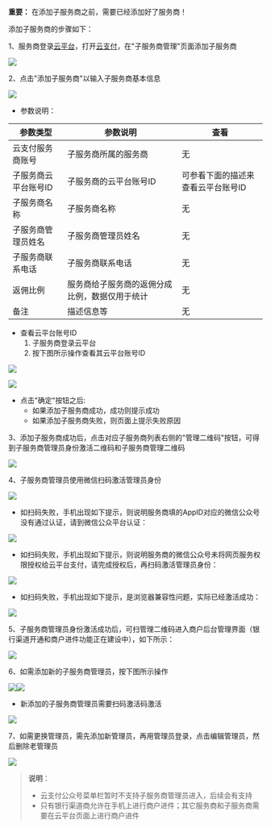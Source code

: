 **重要：** 在添加子服务商之前，需要已经添加好了服务商！

添加子服务商的步骤如下：

1、服务商登录[云平台](http://tce.fsphere.cn/)，打开[云支付](http://console.tce.fsphere.cn/cpay)，在"子服务商管理"页面添加子服务商

![](http://imgcache.tce.fsphere.cn/image/mc.qcloudimg.com/static/img/9e720a22de4a093cd1d79cb0474a479f/image.png)

2、点击"添加子服务商"以输入子服务商基本信息

![](http://imgcache.tce.fsphere.cn/image/mc.qcloudimg.com/static/img/202e0e16c891fb5e0603f294b052928d/image.png)

- 参数说明：

| 参数类型 | 参数说明 | 查看 |
|---------|---------|---------|
| 云支付服务商账号 | 子服务商所属的服务商 | 无 |
| 子服务商云平台账号ID| 子服务商的云平台账号ID | 可参看下面的描述来查看云平台账号ID |
| 子服务商名称| 子服务商名称| 无 |
| 子服务商管理员姓名| 子服务商管理员姓名| 无 |
| 子服务商联系电话| 子服务商联系电话| 无 |
| 返佣比例 | 服务商给子服务商的返佣分成比例，数据仅用于统计 | 无 |
| 备注 | 描述信息等 | 无 |

- 查看云平台账号ID
  1. 子服务商登录云平台
  2. 按下图所示操作查看其云平台账号ID

![](http://imgcache.tce.fsphere.cn/image/main.qcloudimg.com/raw/a0d2f6d84604696552e75af6504e16c7.png)

![](http://imgcache.tce.fsphere.cn/image/main.qcloudimg.com/raw/e13ad847821a5af345f3e05d9f97b060.png)

- 点击"确定"按钮之后:
  - 如果添加子服务商成功，成功则提示成功
  - 如果添加子服务商失败，则页面上提示失败原因

3、添加子服务商成功后，点击对应子服务商列表右侧的"管理二维码"按钮，可得到子服务商管理员身份激活二维码和子服务商管理二维码

![](http://imgcache.tce.fsphere.cn/image/main.qcloudimg.com/raw/e94eab7771e3f68bda6594e9e0ea5726.png)

4、子服务商管理员使用微信扫码激活管理员身份

![](http://imgcache.tce.fsphere.cn/image/mc.qcloudimg.com/static/img/b904b8f26731f585f4c23ce6242a4379/image.png)

- 如扫码失败，手机出现如下提示，则说明服务商填的AppID对应的微信公众号没有通过认证，请到微信公众平台认证：

![](http://imgcache.tce.fsphere.cn/image/mc.qcloudimg.com/static/img/610a55beb2c1add93b3d0fb827ba38e6/image.png)

- 如扫码失败，手机出现如下提示，则说明服务商的微信公众号未将网页服务权限授权给云平台支付，请完成授权后，再扫码激活管理员身份：

![](http://imgcache.tce.fsphere.cn/image/mc.qcloudimg.com/static/img/65505957a2cfbc0bade6b3afba1e7115/image.png)

- 如扫码失败，手机出现如下提示，是浏览器兼容性问题，实际已经激活成功：

![](http://imgcache.tce.fsphere.cn/image/mc.qcloudimg.com/static/img/4c8b31a331bb6c26c68e630fa9b4e1f6/image.png)

5、子服务商管理员身份激活成功后，可扫管理二维码进入商户后台管理界面（银行渠道开通和商户进件功能正在建设中），如下所示：

![](http://imgcache.tce.fsphere.cn/image/mc.qcloudimg.com/static/img/484838d2dc9d78a651d18fb64635f112/image.png)

6、如需添加新的子服务商管理员，按下图所示操作

![](http://imgcache.tce.fsphere.cn/image/mc.qcloudimg.com/static/img/e5579ac6b0f1ecec8f6d256841818630/image.png)![](http://imgcache.tce.fsphere.cn/image/mc.qcloudimg.com/static/img/8f6d7d05c526c8522b87d2a91aff52f4/image.png)

- 新添加的子服务商管理员需要扫码激活码激活

![](http://imgcache.tce.fsphere.cn/image/mc.qcloudimg.com/static/img/29cd9410e69ad5e64f41ac08e19e7344/image.png)

7、如需更换管理员，需先添加新管理员，再用管理员登录，点击编辑管理员，然后删除老管理员

![](http://imgcache.tce.fsphere.cn/image/mc.qcloudimg.com/static/img/c194319eb9634a2c7617382aee452e12/image.png)

>**说明**：
>
> * 云支付公众号菜单栏暂时不支持子服务商管理员进入，后续会有支持
> * 只有银行渠道商允许在手机上进行商户进件；其它服务商和子服务商需要在云平台页面上进行商户进件
